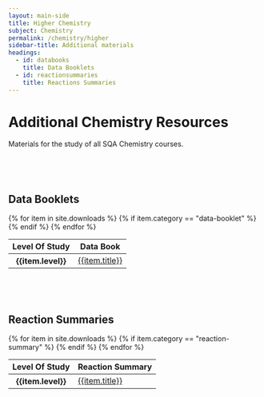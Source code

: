 ```yaml
---
layout: main-side
title: Higher Chemistry
subject: Chemistry
permalink: /chemistry/higher
sidebar-title: Additional materials
headings:
  - id: databooks
    title: Data Booklets
  - id: reactionsummaries
    title: Reactions Summaries
---
```


<div class="col">
    <!-- Intro text for AH CHemistry page -->
    <div class="container mt-5 mb-5">
        <h1>Additional Chemistry Resources</h1>
        <p class="lead">Materials for the study of all SQA Chemistry courses.</p>
        <!-- Table for data booklets -->
        <h2 style="padding-top:60px" id="databooks">Data Booklets</h2>
        <table class="table table-sm">
            <thead>
                <tr>
                    <th scope="col">Level Of Study</th>
                    <th scope="col">Data Book</th>
                </tr>
            </thead>
            <tbody>
                {% for item in site.downloads %}
                {% if item.category == "data-booklet" %}
                <tr>
                        <th scope="row">{{item.level}}</th>
                        <td><a href="/files/{{item.download}}">{{item.title}}</a></td>
                </tr>
                {% endif %}
                {% endfor %}
            </tbody>
        </table>
        <!-- Table for data booklets -->
        <h2 style="padding-top:60px" id="reactionsummaries">Reaction Summaries</h2>
        <table class="table table-sm">
            <thead>
                <tr>
                    <th scope="col">Level Of Study</th>
                    <th scope="col">Reaction Summary</th>
                </tr>
            </thead>
            <tbody>
                {% for item in site.downloads %}
                {% if item.category == "reaction-summary" %}
                <tr>
                        <th scope="row">{{item.level}}</th>
                        <td><a href="/files/{{item.download}}">{{item.title}}</a></td>
                </tr>
                {% endif %}
                {% endfor %}
            </tbody>
        </table>
    </div>
</div>